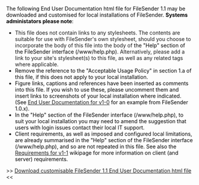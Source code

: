 <p><span style="color: #000000;">The following End User Documentation html file for FileSender 1.1 may be downloaded and customised for local installations of FileSender. <strong>Systems administators please note</strong>:</span></p>

<ul>
	<li>This file does not contain links to any stylesheets. The contents are suitable for use with FileSender&#39;s own stylesheet, should you choose to incorporate the body of this file into the body of <span style="color: #000000;"><span style="color: #000000;">the &quot;Help&quot; section of the FileSender interface (/www/help.php)</span></span>. Alternatively, please add a link to your site&#39;s stylesheet(s) to this file, as well as any related tags where applicable.</li>
	<li><span style="color: #000000;">Remove the reference to the &quot;Acceptable Usage Policy&quot; in section 1.a of this file, if this does not apply to your local installation.</span></li>
	<li><span style="color: #000000;">Figure links, captions and references have been inserted as comments into this file. If you wish to use these, please uncomment them and insert links to screenshots of your local installation where indicated. (See <a class="wiki_link" href="/wiki/show/file_sender/End_User_Documentation_for_v1-0" title="End User Documentation for v1-0">End User Documentation for v1-0</a> for an example from FileSender 1.0.x).</span></li>
	<li><span style="color: #000000;"><span style="color: #000000;">In the &quot;Help&quot; section of the FileSender interface (/www/help.php), <span style="color: #000000;"><span style="color: #000000;"><span style="color: #000000;"><span style="color: #000000;">to suit your local installation</span></span> you may need to amend</span></span> the suggestion that users with login issues contact their local IT support.</span></span></li>
	<li><span style="color: #000000;"><span style="color: #000000;"><span style="color: #ff0000;"><span style="color: #000000;">Client requirements, as well as imposed and <span>configured local limitations, are already summarised in <span style="color: #000000;">the &quot;Help&quot; section of the FileSender interface</span><span style="color: #ff0000;"><span style="color: #000000;"><span> (/www/help.php)</span></span></span>, and so are not repeated in this file. See also the <a class="wiki_link" href="/wiki/show/file_sender/Requirements_for_v1-1" title="Requirements for v1-1">Requirements for v1-1</a><span style="color: #ff0000;"><span style="color: #000000;"> </span></span></span>wikipage for more information on client (and server) requirements.</span></span></span></span></li>
</ul>

<p style="text-align: left;">&gt;&gt; <a href="http://www.assembla.com/code/file_sender/subversion/node/blob/documentation/end_user_docs/EndUserDocumentation_FileSender_1_1.html">Download customisable FileSender 1.1 End User Documentation html file</a> &lt;&lt;</p>

